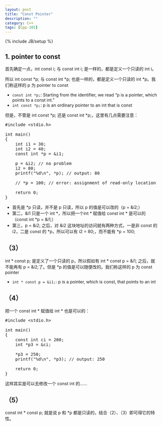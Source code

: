 ```yaml
---
layout: post
title: "Const Pointer"
description: ""
category: C++
tags: [Cpp-101]
---
```

{% include JB/setup %}

## 1. pointer to const

首先确定一点，int const i; 与 const int i; 是一样的，都是定义一个只读的 int i。 
 
所以 int const \*p; 与 const int \*p; 也是一样的，都是定义一个只读的 int \*p。我们称这样的 p 为 pointer to const

* `const int *p;`: Starting from the identifier, we read “p is a pointer, which points to a const int.” 
* `int const *p;`: p is an ordinary pointer to an int that is const

但是，不管是 int const \*p; 还是 const int \*p;，这里有几点需要注意：

<pre class="prettyprint linenums">
#include &lt;stdio.h&gt;  
  
int main()   
{  
	int i1 = 30;  
	int i2 = 40;  
	const int *p = &i1;  
	  
	p = &i2; // no problem  
	i2 = 80;  
	printf("%d\n", *p); // output: 80  
	  
	// *p = 100; // error: assignment of read-only location  
	  
	return 0;  
} </pre>

* 首先是 \*p 只读，并不是 p 只读，所以 p 的值是可以改的（p = &i2;）
* 第二，&i1 只是一个 int \*，所以把一个int \* 赋值给 const int \* 是可以的（const int \*p = &i1;）
* 第三，p = &i2; 之后，对 &i2 这块地址的访问就有两种方式，一是非 const 的 i2，二是 const 的 \*p，所以可以有 i2 = 80;，而不能有 \*p = 100;

## （3）

int \* const p; 是定义了一个只读的 p，所以假如有 int \* const p = &i1; 之后，就不能再有 p = &i2;了。但是 \*p 的值是可以随便改的。我们称这样的 p 为 const pointer

* `int * const p = &i1;`: p is a pointer, which is const, that points to an int

## （4）

把一个 const int \* 赋值给 int \* 也是可以的：

<pre class="prettyprint linenums">
#include &lt;stdio.h&gt;  
  
int main()   
{     
	const int ci = 200;  
	int *p3 = &ci;  
	  
	*p3 = 250;  
	printf("%d\n", *p3); // output: 250  
	  
	return 0;  
} </pre>

这样其实是可以去修改一个 const int 的……  

## （5）

const int \* const p; 就是说 p 和 \*p 都是只读的，结合（2）、（3）即可得它的特性。